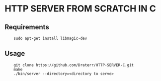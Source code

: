 # HTTP SERVER FROM SCRATCH IN C

## Requirements
```
    sudo apt-get install libmagic-dev
```

## Usage
```
    git clone https://github.com/Draterr/HTTP-SERVER-C.git
    make
    ./bin/server --directory=<directory to serve>
```

